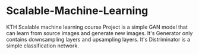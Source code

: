 # Scalable-Machine-Learning
KTH Scalable machine learning course
Project is a simple GAN model that can learn from source images and generate new images. 
It's Generator only contains downsampling layers and upsampling layers.
It's Distriminator is a simple classification network.
